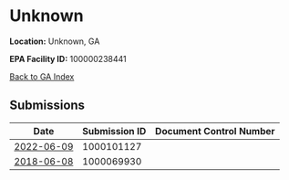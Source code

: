# Unknown

**Location:** Unknown, GA

**EPA Facility ID:** 100000238441

[Back to GA Index](../../index.md)

## Submissions

| Date | Submission ID | Document Control Number |
|------|--------------|-------------------------|
| [2022-06-09](submissions/1000101127.md) | 1000101127 |  |
| [2018-06-08](submissions/1000069930.md) | 1000069930 |  |
